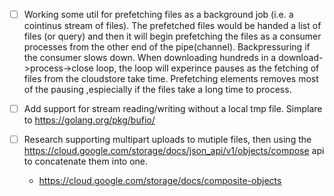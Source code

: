 


- [ ] Working some util for prefetching files as a background job (i.e. a cointinus stream of files).  The prefetched files would be handed a list of files (or query) and then it will begin prefetching the files as a consumer processes from the other end of the pipe(channel).  Backpressuring if the consumer slows down.  When downloading hundreds in a download->process->close loop, the loop will experince pauses as the fetching of files from the cloudstore take time.  Prefetching elements removes most of the pausing ,espiecially if the files take a long time to process.

- [ ] Add support for stream reading/writing without a local tmp file.  Simplare to https://golang.org/pkg/bufio/ 

- [ ] Research supporting multipart uploads to mutiple files, then using the https://cloud.google.com/storage/docs/json_api/v1/objects/compose api to concatenate them into one. 
   -  https://cloud.google.com/storage/docs/composite-objects
